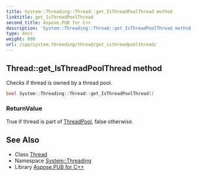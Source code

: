 ```yaml
---
title: System::Threading::Thread::get_IsThreadPoolThread method
linktitle: get_IsThreadPoolThread
second_title: Aspose.PUB for C++
description: 'System::Threading::Thread::get_IsThreadPoolThread method. Checks if thread is owned by a thread pool in C++.'
type: docs
weight: 800
url: /cpp/system.threading/thread/get_isthreadpoolthread/
---
```

## Thread::get_IsThreadPoolThread method


Checks if thread is owned by a thread pool.

```cpp
bool System::Threading::Thread::get_IsThreadPoolThread()
```


### ReturnValue

True if thread is part of [ThreadPool](../../threadpool/), false otherwise.

## See Also

* Class [Thread](../)
* Namespace [System::Threading](../../)
* Library [Aspose.PUB for C++](../../../)
